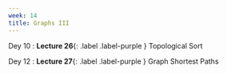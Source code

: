 ```yaml
---
week: 14
title: Graphs III
---
```


Dey 10
: **Lecture 26**{: .label .label-purple } Topological Sort

Dey 12
: **Lecture 27**{: .label .label-purple } Graph Shortest Paths